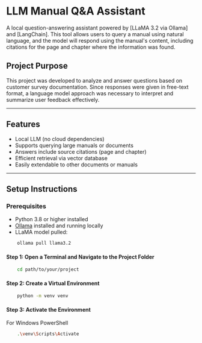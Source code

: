 # LLM Manual Q&A Assistant

A local question-answering assistant powered by [LLaMA 3.2 via Ollama] and [LangChain]. This tool allows users to query a manual using natural language, and the model will respond using the manual's content, including citations for the page and chapter where the information was found.

## Project Purpose

This project was developed to analyze and answer questions based on customer survey documentation. Since responses were given in free-text format, a language model approach was necessary to interpret and summarize user feedback effectively.

---

## Features

- Local LLM (no cloud dependencies)
- Supports querying large manuals or documents
- Answers include source citations (page and chapter)
- Efficient retrieval via vector database
- Easily extendable to other documents or manuals

---

## Setup Instructions

### Prerequisites

- Python 3.8 or higher installed
- [Ollama](https://ollama.com) installed and running locally
- LLaMA model pulled:

```bash
    ollama pull llama3.2
```

#### Step 1: Open a Terminal and Navigate to the Project Folder

```bash
    cd path/to/your/project
```

#### Step 2: Create a Virtual Environment

```bash
    python -m venv venv
```

#### Step 3: Activate the Environment

For Windows PowerShell

```bash
    .\venv\Scripts\Activate
```
